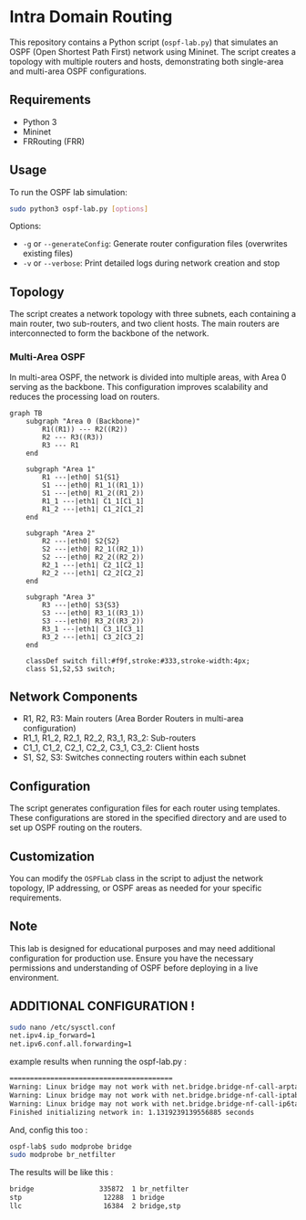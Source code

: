 # Intra Domain Routing 

This repository contains a Python script (`ospf-lab.py`) that simulates an OSPF (Open Shortest Path First) network using Mininet. The script creates a topology with multiple routers and hosts, demonstrating both single-area and multi-area OSPF configurations.

## Requirements

- Python 3
- Mininet
- FRRouting (FRR)

## Usage

To run the OSPF lab simulation:

```bash
sudo python3 ospf-lab.py [options]
```

Options:
- `-g` or `--generateConfig`: Generate router configuration files (overwrites existing files)
- `-v` or `--verbose`: Print detailed logs during network creation and stop

## Topology

The script creates a network topology with three subnets, each containing a main router, two sub-routers, and two client hosts. The main routers are interconnected to form the backbone of the network.

### Multi-Area OSPF

In multi-area OSPF, the network is divided into multiple areas, with Area 0 serving as the backbone. This configuration improves scalability and reduces the processing load on routers.

```mermaid
graph TB
    subgraph "Area 0 (Backbone)"
        R1((R1)) --- R2((R2))
        R2 --- R3((R3))
        R3 --- R1
    end
    
    subgraph "Area 1"
        R1 ---|eth0| S1{S1}
        S1 ---|eth0| R1_1((R1_1))
        S1 ---|eth0| R1_2((R1_2))
        R1_1 ---|eth1| C1_1[C1_1]
        R1_2 ---|eth1| C1_2[C1_2]
    end
    
    subgraph "Area 2"
        R2 ---|eth0| S2{S2}
        S2 ---|eth0| R2_1((R2_1))
        S2 ---|eth0| R2_2((R2_2))
        R2_1 ---|eth1| C2_1[C2_1]
        R2_2 ---|eth1| C2_2[C2_2]
    end
    
    subgraph "Area 3"
        R3 ---|eth0| S3{S3}
        S3 ---|eth0| R3_1((R3_1))
        S3 ---|eth0| R3_2((R3_2))
        R3_1 ---|eth1| C3_1[C3_1]
        R3_2 ---|eth1| C3_2[C3_2]
    end

    classDef switch fill:#f9f,stroke:#333,stroke-width:4px;
    class S1,S2,S3 switch;
```

## Network Components

- R1, R2, R3: Main routers (Area Border Routers in multi-area configuration)
- R1_1, R1_2, R2_1, R2_2, R3_1, R3_2: Sub-routers
- C1_1, C1_2, C2_1, C2_2, C3_1, C3_2: Client hosts
- S1, S2, S3: Switches connecting routers within each subnet

## Configuration

The script generates configuration files for each router using templates. These configurations are stored in the specified directory and are used to set up OSPF routing on the routers.

## Customization

You can modify the `OSPFLab` class in the script to adjust the network topology, IP addressing, or OSPF areas as needed for your specific requirements.

## Note

This lab is designed for educational purposes and may need additional configuration for production use. Ensure you have the necessary permissions and understanding of OSPF before deploying in a live environment.

## ADDITIONAL CONFIGURATION !
```bash
sudo nano /etc/sysctl.conf
net.ipv4.ip_forward=1
net.ipv6.conf.all.forwarding=1
```

example results when running the ospf-lab.py :
```bash
========================================
Warning: Linux bridge may not work with net.bridge.bridge-nf-call-arptables = 1
Warning: Linux bridge may not work with net.bridge.bridge-nf-call-iptables = 1
Warning: Linux bridge may not work with net.bridge.bridge-nf-call-ip6tables = 1
Finished initializing network in: 1.1319239139556885 seconds
```
And, config this too :
```bash
ospf-lab$ sudo modprobe bridge
sudo modprobe br_netfilter
```

The results will be like this :
```bash
bridge                335872  1 br_netfilter
stp                    12288  1 bridge
llc                    16384  2 bridge,stp
```
